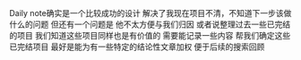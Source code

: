 Daily note确实是一个比较成功的设计 解决了我现在项目不清，不知道下一步该做什么的问题
但还有一个问题是 他不太方便与我们归因 或者说整理过去一些已完结的项目 我们知道这些项目同样也是有价值的 需要能记录一些内容 帮我们确定这些已完结项目 最好是能为有一些特定的结论性文章加权 便于后续的搜索回顾